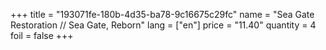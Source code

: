 +++
title = "193071fe-180b-4d35-ba78-9c16675c29fc"
name = "Sea Gate Restoration // Sea Gate, Reborn"
lang = ["en"]
price = "11.40"
quantity = 4
foil = false
+++
